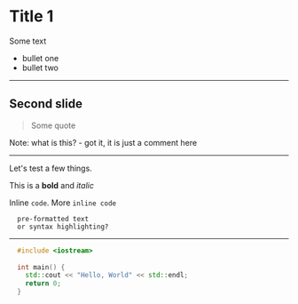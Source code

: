 # Title 1

Some text

- bullet one
- bullet two

---

## Second slide

> Some quote

Note: what is this? - got it, it is just a comment here

---

Let's test a few things.

This is a **bold** and _italic_

Inline `code`. More `inline code`

```
  pre-formatted text
  or syntax highlighting?
```

---

```c++
  #include <iostream>
  
  int main() {
    std::cout << "Hello, World" << std::endl;
    return 0;
  }
```
